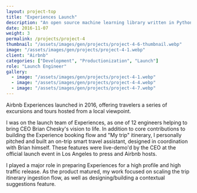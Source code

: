 ```yaml
---
layout: project-top
title: "Experiences Launch"
description: "An open source machine learning library written in Python"
date: 2016-11-07
weight: 3
permalink: /projects/project-4
thumbnail: "/assets/images/gen/projects/project-4-6-thumbnail.webp"
image: "/assets/images/gen/projects/project-4-1.webp"
client: "Airbnb"
categories: ["Development", "Productionization", "Launch"]
role: "Launch Engineer"
gallery:
  - image: "/assets/images/gen/projects/project-4-1.webp"
  - image: "/assets/images/gen/projects/project-4-4.webp"
  - image: "/assets/images/gen/projects/project-4-7.webp"
---
```


Airbnb Experiences launched in 2016, offering travelers a series of excursions and tours hosted from a local viewpoint.

I was on the launch team of Experiences, as one of 12 engineers helping to bring CEO Brian Chesky's vision to life. In addition to core contributions to building the Experience booking flow and "My trip" itinerary, I personally pitched and built an on-trip smart travel assistant, designed in coordination with Brian himself. These features were live-demo'd by the CEO at the official launch event in Los Angeles to press and Airbnb hosts.

I played a major role in preparing Experiences for a high profile and high traffic release. As the product matured, my work focused on scaling the trip itinerary ingestion flow, as well as designing/building a contextual suggestions feature.
